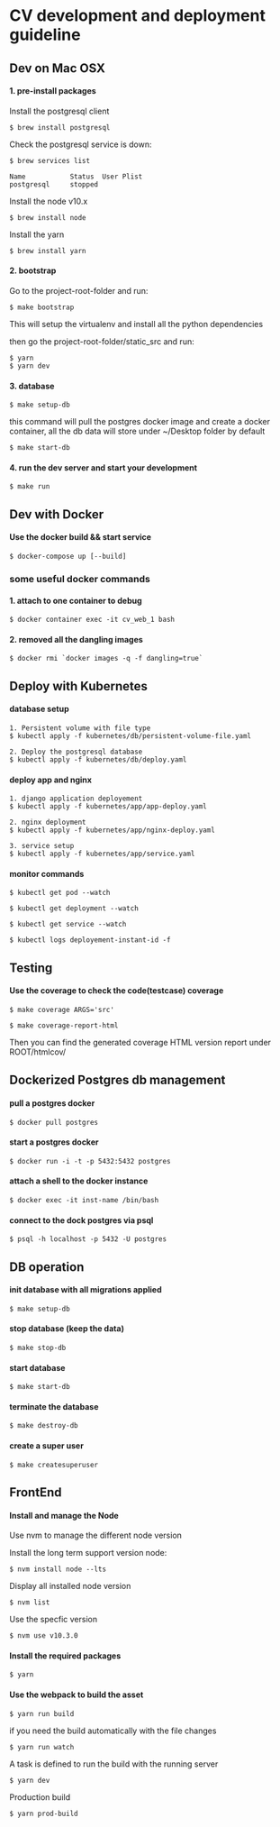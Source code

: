 # CV development and deployment guideline 


## Dev on Mac OSX
#### 1. pre-install packages

Install the postgresql client  

    $ brew install postgresql

Check the postgresql service is down:  

    $ brew services list 
 
    Name           Status  User Plist  
    postgresql     stopped

Install the node v10.x

    $ brew install node 

Install the yarn  

    $ brew install yarn  


#### 2. bootstrap

Go to the project-root-folder and run:

    $ make bootstrap

This will setup the virtualenv and install all the python dependencies


then go the project-root-folder/static_src and run:
    
    $ yarn
    $ yarn dev 

#### 3. database
    $ make setup-db

this command will pull the postgres docker image and create a docker container, all the db data will store under 
~/Desktop folder by default

    $ make start-db
    
#### 4. run the dev server and start your development
    $ make run
    
    
    

## Dev with Docker
#### Use the docker build && start service
    $ docker-compose up [--build]

### some useful docker commands
#### 1. attach to one container to debug 
    $ docker container exec -it cv_web_1 bash

#### 2. removed all the dangling images
    $ docker rmi `docker images -q -f dangling=true`




## Deploy with Kubernetes  
#### database setup
    1. Persistent volume with file type
    $ kubectl apply -f kubernetes/db/persistent-volume-file.yaml
    
    2. Deploy the postgresql database
    $ kubectl apply -f kubernetes/db/deploy.yaml


#### deploy app and nginx 
    1. django application deployement
    $ kubectl apply -f kubernetes/app/app-deploy.yaml
    
    2. nginx deployment
    $ kubectl apply -f kubernetes/app/nginx-deploy.yaml
    
    3. service setup
    $ kubectl apply -f kubernetes/app/service.yaml

#### monitor commands
    $ kubectl get pod --watch  
    
    $ kubectl get deployment --watch  
    
    $ kubectl get service --watch  
    
    $ kubectl logs deployement-instant-id -f



## Testing
#### Use the coverage to check the code(testcase) coverage
    $ make coverage ARGS='src'

    $ make coverage-report-html  

Then you can find the generated coverage HTML version report under ROOT/htmlcov/



## Dockerized Postgres db management 
#### pull a postgres docker 
    $ docker pull postgres

#### start a postgres docker
    $ docker run -i -t -p 5432:5432 postgres

#### attach a shell to the docker instance
    $ docker exec -it inst-name /bin/bash

#### connect to the dock postgres via psql
    $ psql -h localhost -p 5432 -U postgres


## DB operation
#### init database with all migrations applied
    $ make setup-db

#### stop database (keep the data)
    $ make stop-db

#### start database
    $ make start-db

#### terminate the database
    $ make destroy-db

#### create a super user
    $ make createsuperuser


## FrontEnd
#### Install and manage the Node
Use nvm to manage the different node version  

Install the long term support version node:  

    $ nvm install node --lts

Display all installed node version  

    $ nvm list  

Use the specfic version  

    $ nvm use v10.3.0


#### Install the required packages
    $ yarn

#### Use the webpack to build the asset
    $ yarn run build  

if you need the build automatically with the file changes  

    $ yarn run watch

A task is defined to run the build with the running server

    $ yarn dev  

Production build   

    $ yarn prod-build  

